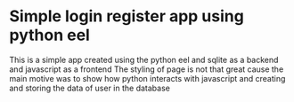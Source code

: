 # Simple login register app using python eel
<p>
This is a simple app created using the python eel and sqlite as a backend and javascript as a frontend
The styling of page is not that great cause the main motive was to show how python interacts with javascript and creating and storing the data of user in the database
</p>


